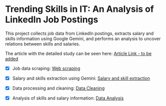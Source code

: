 # Trending Skills in IT: An Analysis of LinkedIn Job Postings

This project collects job data from LinkedIn postings, extracts salary and skills information using Google Gemini, and performs an analysis to uncover relations between skills and
salaries.

The article with the detailed study can be seen here: [Article Link - to be added]()

- [X] Job data scraping: [Web scraping](1_job_scraper.ipynb)

- [X] Salary and skills extraction using Gemini: [Salary and skill extraction](2_Gemini_skills_and_salary_extraction.ipynb)

- [X] Data processing and cleaning: [Data Cleaning](3_job_data_cleanup.ipynb)

- [X] Analysis of skills and salary information: [Data Analysis](4_data_analysis.ipynb)
